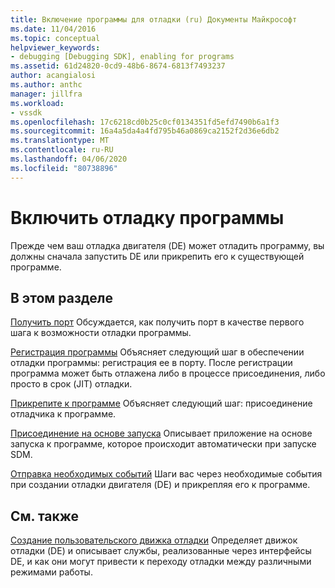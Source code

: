 ```yaml
---
title: Включение программы для отладки (ru) Документы Майкрософт
ms.date: 11/04/2016
ms.topic: conceptual
helpviewer_keywords:
- debugging [Debugging SDK], enabling for programs
ms.assetid: 61d24820-0cd9-48b6-8674-6813f7493237
author: acangialosi
ms.author: anthc
manager: jillfra
ms.workload:
- vssdk
ms.openlocfilehash: 17c6218cd0b25c0cf0134351fd5efd7490b6a1f3
ms.sourcegitcommit: 16a4a5da4a4fd795b46a0869ca2152f2d36e6db2
ms.translationtype: MT
ms.contentlocale: ru-RU
ms.lasthandoff: 04/06/2020
ms.locfileid: "80738896"
---
```

# <a name="enable-a-program-to-be-debugged"></a>Включить отладку программы
Прежде чем ваш отладка двигателя (DE) может отладить программу, вы должны сначала запустить DE или прикрепить его к существующей программе.

## <a name="in-this-section"></a>В этом разделе
 [Получить порт](../../extensibility/debugger/getting-a-port.md) Обсуждается, как получить порт в качестве первого шага к возможности отладки программы.

 [Регистрация программы](../../extensibility/debugger/registering-the-program.md) Объясняет следующий шаг в обеспечении отладки программы: регистрация ее в порту. После регистрации программа может быть отлажена либо в процессе присоединения, либо просто в срок (JIT) отладки.

 [Прикрепите к программе](../../extensibility/debugger/attaching-to-the-program.md) Объясняет следующий шаг: присоединение отладчика к программе.

 [Присоединение на основе запуска](../../extensibility/debugger/launch-based-attachment.md) Описывает приложение на основе запуска к программе, которое происходит автоматически при запуске SDM.

 [Отправка необходимых событий](../../extensibility/debugger/sending-the-required-events.md) Шаги вас через необходимые события при создании отладки двигателя (DE) и прикрепляя его к программе.

## <a name="related-sections"></a>См. также
 [Создание пользовательского движка отладки](../../extensibility/debugger/creating-a-custom-debug-engine.md) Определяет движок отладки (DE) и описывает службы, реализованные через интерфейсы DE, и как они могут привести к переходу отладки между различными режимами работы.

